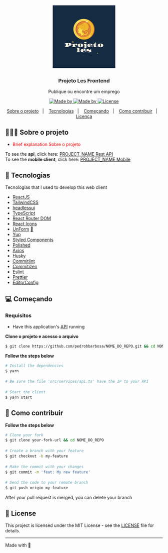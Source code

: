 <h1 align="center">
	<img alt="Logo" src=".github/17587f6246be44baa4db3fe33f10b573.png" width="200px" />
</h1>

<h3 align="center">
  Projeto Les Frontend
</h3>

<p align="center">Publique ou encontre um emprego</p>

<p align="center">
   <a href="https://www.linkedin.com/in/pedrobbarbosa/">
    <img alt="Made by" src="https://img.shields.io/badge/linguagem%20-JavaScript%20-blue">
  </a>

  <a href="https://www.linkedin.com/in/pedrobbarbosa/">
    <img alt="Made by" src="https://img.shields.io/badge/made%20by-Pedro%20Barbosa-gree">
  </a>

  <a href="https://www.linkedin.com/in/pedrobbarbosa/">
    <img alt="License" src="https://img.shields.io/badge/licença%20-MIT%20-gree">
  </a>
  
  
 
</p>

<p align="center">
  <a href="#-about-the-project">Sobre o projeto</a>&nbsp;&nbsp;&nbsp;|&nbsp;&nbsp;&nbsp;
  <a href="#-Tecnologias">Tecnologias</a>&nbsp;&nbsp;&nbsp;|&nbsp;&nbsp;&nbsp;
  <a href="#-getting-started">Começando</a>&nbsp;&nbsp;&nbsp;|&nbsp;&nbsp;&nbsp;
  <a href="#-how-to-contribute">Como contribuir</a>&nbsp;&nbsp;&nbsp;|&nbsp;&nbsp;&nbsp;
  <a href="#-license">Licença</a>
</p>

## 👨🏻‍💻 Sobre o projeto

- <p style="color: red;">Brief explanation Sobre o projeto</p>

To see the **api**, click here: [PROJECT_NAME Rest API](https://github/pedrobbarbosa/readme-template)</br>
To see the **mobile client**, click here: [PROJECT_NAME Mobile](https://github/pedrobbarbosa/readme-template)

## 🚀 Tecnologias

Tecnologias that I used to develop this web client

- [ReactJS](https://reactjs.org/)
- [TailwindCSS](https://tailwindcss.com/)
- [headlessui](https://headlessui.dev/)
- [TypeScript](https://www.typescriptlang.org/)
- [React Router DOM](https://reacttraining.com/react-router/)
- [React Icons](https://react-icons.netlify.com/#/)
- [UnForm](https://unform.dev/) [💜](https://rocketseat.com.br/)
- [Yup](https://github.com/jquense/yup)
- [Styled Components](https://styled-components.com/)
- [Polished](https://github.com/styled-components/polished)
- [Axios](https://github.com/axios/axios)
- [Husky](https://github.com/typicode/husky)
- [Commitlint](https://github.com/conventional-changelog/commitlint)
- [Commitizen](https://github.com/commitizen/cz-cli)
- [Eslint](https://eslint.org/)
- [Prettier](https://prettier.io/)
- [EditorConfig](https://editorconfig.org/)

## 💻 Começando

### Requisitos

- Have this application's [API](https://github.com/pedrobbarbosa/gobarber-api) running

**Clone o projeto e acesso o arquivo**

```bash
$ git clone https://github.com/pedrobbarbosa/NOME_DO_REPO.git && cd NOME_DO_REPO
```

**Follow the steps below**

```bash
# Install the dependencies
$ yarn

# Be sure the file 'src/services/api.ts' have the IP to your API

# Start the client
$ yarn start
```

## 🤔 Como contribuir

**Follow the steps below**

```bash
# Clone your fork
$ git clone your-fork-url && cd NOME_DO_REPO

# Create a branch with your feature
$ git checkout -b my-feature

# Make the commit with your changes
$ git commit -m 'feat: My new feature'

# Send the code to your remote branch
$ git push origin my-feature
```

After your pull request is merged, you can delete your branch

## 📝 License

This project is licensed under the MIT License - see the [LICENSE](LICENSE) file for details.

---

Made with 💜 &nbsp; &nbsp;
